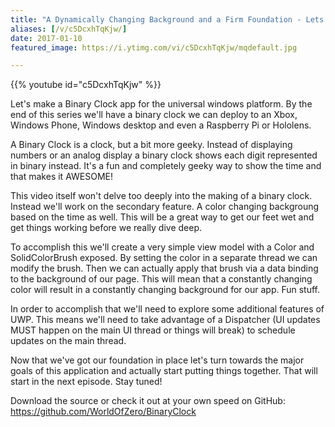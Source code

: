```yaml
---
title: "A Dynamically Changing Background and a Firm Foundation - Lets Make a Binary Clock - Part 1"
aliases: [/v/c5DcxhTqKjw/]
date: 2017-01-10
featured_image: https://i.ytimg.com/vi/c5DcxhTqKjw/mqdefault.jpg

---
```


{{% youtube id="c5DcxhTqKjw" %}}

Let's make a Binary Clock app for the universal windows platform. By the end of this series we'll have a binary clock we can deploy to an Xbox, Windows Phone, Windows desktop and even a Raspberry Pi or Hololens.

A Binary Clock is a clock, but a bit more geeky. Instead of displaying numbers or an analog display a binary clock shows each digit represented in binary instead. It's a fun and completely geeky way to show the time and that makes it AWESOME!

This video itself won't delve too deeply into the making of a binary clock. Instead we'll work on the secondary feature. A color changing backgroung based on the time as well. This will be a great way to get our feet wet and get things working before we really dive deep.

To accomplish this we'll create a very simple view model with a Color and SolidColorBrush exposed. By setting the color in a separate thread we can modify the brush. Then we can actually apply that brush via a data binding to the background of our page. This will mean that a constantly changing color will result in a constantly changing background for our app. Fun stuff.

In order to accomplish that we'll need to explore some additional features of UWP. This means we'll need to take advantage of a Dispatcher (UI updates MUST happen on the main UI thread or things will break) to schedule updates on the main thread.

Now that we've got our foundation in place let's turn towards the major goals of this application and actually start putting things together. That will start in the next episode. Stay tuned!

Download the source or check it out at your own speed on GitHub: https://github.com/WorldOfZero/BinaryClock